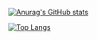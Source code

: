 <!-- ## Hi there 👋 -->
[![Anurag's GitHub stats](https://github-readme-stats.vercel.app/api?username=FishCat233&show_icons=true)](https://github.com/anuraghazra/github-readme-stats)

[![Top Langs](https://github-readme-stats.vercel.app/api/top-langs/?username=FishCat233&layout=compact&hide=html,css)](https://github.com/anuraghazra/github-readme-stats)
<!--
**FishCat233/FishCat233** is a ✨ _special_ ✨ repository because its `README.md` (this file) appears on your GitHub profile.

Here are some ideas to get you started:

- 🔭 I’m currently working on ...
- 🌱 I’m currently learning ...
- 👯 I’m looking to collaborate on ...
- 🤔 I’m looking for help with ...
- 💬 Ask me about ...
- 📫 How to reach me: ...
- 😄 Pronouns: ...
- ⚡ Fun fact: ...
-->
